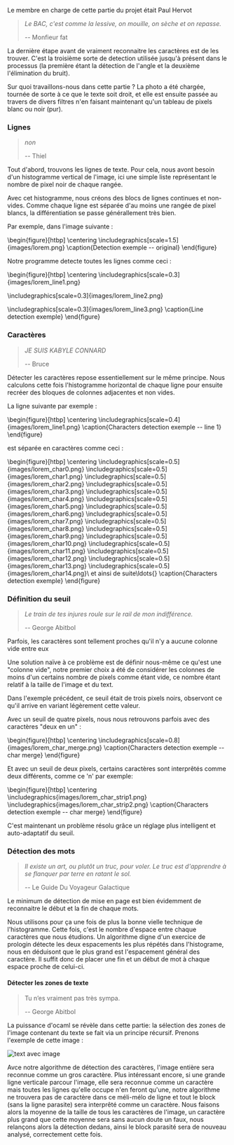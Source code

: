 Le membre en charge de cette partie du projet était Paul Hervot

> *Le BAC, c'est comme la lessive, on mouille, on sèche et on repasse.*
>
> -- Monfieur fat

La dernière étape avant de vraiment reconnaitre les caractères est de les
trouver. C'est la troisième sorte de detection utilisée jusqu'à présent dans le
processus (la première étant la détection de l'angle et la deuxième
l'élimination du bruit).

Sur quoi travaillons-nous dans cette partie ? La photo a été chargée, tournée de
sorte à ce que le texte soit droit, et elle est ensuite passée au travers de
divers filtres n'en faisant maintenant qu'un tableau de pixels blanc ou noir
(pur).

### Lignes
> *non*
>
> -- Thiel

Tout d'abord, trouvons les lignes de texte. Pour cela, nous avont besoin d'un
histogramme vertical de l'image, ici une simple liste représentant le nombre de
pixel noir de chaque rangée.

Avec cet histogramme, nous créons des blocs de lignes continues et non-vides.
Comme chaque ligne est séparée d'au moins une rangée de pixel blancs, la
différentiation se passe générallement très bien.

Par exemple, dans l'image suivante :

\begin{figure}[htbp]
\centering
\includegraphics[scale=1.5]{images/lorem.png}
\caption{Detection exemple -- original}
\end{figure}

Notre programme detecte toutes les lignes comme ceci :

\begin{figure}[htbp]
\centering
\includegraphics[scale=0.3]{images/lorem_line1.png}

\includegraphics[scale=0.3]{images/lorem_line2.png}

\includegraphics[scale=0.3]{images/lorem_line3.png}
\caption{Line detection exemple}
\end{figure}

### Caractères
> *JE SUIS KABYLE CONNARD*
>
> -- Bruce

Détecter les caractères repose essentiellement sur le même principe. Nous
calculons cette fois l'histogramme horizontal de chaque ligne pour ensuite
recréer des bloques de colonnes adjacentes et non vides.

La ligne suivante par exemple :

\begin{figure}[htbp]
\centering
\includegraphics[scale=0.4]{images/lorem_line1.png}
\caption{Characters detection exemple -- line 1}
\end{figure}

est séparée en caractères comme ceci :

\begin{figure}[htbp]
\centering
\includegraphics[scale=0.5]{images/lorem_char0.png}
\includegraphics[scale=0.5]{images/lorem_char1.png}
\includegraphics[scale=0.5]{images/lorem_char2.png}
\includegraphics[scale=0.5]{images/lorem_char3.png}
\includegraphics[scale=0.5]{images/lorem_char4.png}
\includegraphics[scale=0.5]{images/lorem_char5.png}
\includegraphics[scale=0.5]{images/lorem_char6.png}
\includegraphics[scale=0.5]{images/lorem_char7.png}
\includegraphics[scale=0.5]{images/lorem_char8.png}
\includegraphics[scale=0.5]{images/lorem_char9.png}
\includegraphics[scale=0.5]{images/lorem_char10.png}
\includegraphics[scale=0.5]{images/lorem_char11.png}
\includegraphics[scale=0.5]{images/lorem_char12.png}
\includegraphics[scale=0.5]{images/lorem_char13.png}
\includegraphics[scale=0.5]{images/lorem_char14.png}\\
et ainsi de suite\ldots{}
\caption{Characters detection exemple}
\end{figure}

### Définition du seuil
> *Le train de tes injures roule sur le rail de mon indifférence.*
>
> -- George Abitbol

Parfois, les caractères sont tellement proches qu'il n'y a aucune colonne vide
entre eux

Une solution naïve à ce problème est de définir nous-même ce qu'est une "colonne
vide", notre premier choix a été de considérer les colonnes de moins d'un
certains nombre de pixels comme étant vide, ce nombre étant relatif à la taille
de l'image et du text.

Dans l'exemple précédent, ce seuil était de trois pixels noirs, observont ce
qu'il arrive en variant légèrement cette valeur.

Avec un seuil de quatre pixels, nous nous retrouvons parfois avec des caractères
"deux en un" :

\begin{figure}[htbp]
\centering
\includegraphics[scale=0.8]{images/lorem_char_merge.png}
\caption{Characters detection exemple -- char merge}
\end{figure}

Et avec un seuil de deux pixels, certains caractères sont interprêtés comme deux
différents, comme ce 'n' par exemple:

\begin{figure}[htbp]
\centering
\includegraphics{images/lorem_char_strip1.png}
\includegraphics{images/lorem_char_strip2.png}
\caption{Characters detection exemple -- char merge}
\end{figure}

C'est maintenant un problème résolu grâce un réglage plus intelligent et
auto-adaptatif du seuil.

### Détection des mots

> *Il existe un art, ou plutôt un truc, pour voler. Le truc est d'apprendre à se
> flanquer par terre en ratant le sol.*
>
> -- Le Guide Du Voyageur Galactique

Le minimum de détection de mise en page est bien évidemment de reconnaitre le
début et la fin de chaque mots.

Nous utilisons pour ça une fois de plus la bonne vielle technique de
l'histogramme. Cette fois, c'est le nombre d'espace entre chaque caractères que
nous étudions. Un algorithme digne d'un exercice de prologin détecte les deux
espacements les plus répétés dans l'histograme, nous en déduisont que le plus
grand est l'espacement général des caractère. Il suffit donc de placer une fin
et un début de mot à chaque espace proche de celui-ci.

#### Détecter les zones de texte

> Tu n’es vraiment pas très sympa.
>
> -- George Abitbol

La puissance d'ocaml se révèle dans cette partie: la sélection des zones de
l'image contenant du texte se fait via un principe récursif. Prenons l'exemple
de cette image :

![text avec image](images/text_img.jpg)

Avce notre algorithme de détection des caractères, l'image entière sera reconnue
comme un gros caractère. Plus intéressant encore, si une grande ligne verticale
parcour l'image, elle sera reconnue comme un caractère mais toutes les lignes
qu'elle occupe n'en feront qu'une, notre algorithme ne trouvera pas de caractère
dans ce méli-mélo de ligne et tout le block (sans la ligne parasite) sera
interprêté comme un caractère. Nous faisons alors la moyenne de la taille de
tous les caractères de l'image, un caractère plus grand que cette moyenne sera
sans aucun doute un faux, nous relançons alors la détection dedans, ainsi le
block parasité sera de nouveau analysé, correctement cette fois.
